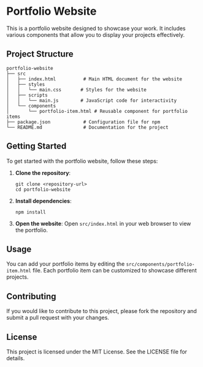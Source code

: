 # Portfolio Website

This is a portfolio website designed to showcase your work. It includes various components that allow you to display your projects effectively.

## Project Structure

```
portfolio-website
├── src
│   ├── index.html          # Main HTML document for the website
│   ├── styles
│   │   └── main.css       # Styles for the website
│   ├── scripts
│   │   └── main.js        # JavaScript code for interactivity
│   └── components
│       └── portfolio-item.html # Reusable component for portfolio items
├── package.json            # Configuration file for npm
└── README.md               # Documentation for the project
```

## Getting Started

To get started with the portfolio website, follow these steps:

1. **Clone the repository**:
   ```
   git clone <repository-url>
   cd portfolio-website
   ```

2. **Install dependencies**:
   ```
   npm install
   ```

3. **Open the website**:
   Open `src/index.html` in your web browser to view the portfolio.

## Usage

You can add your portfolio items by editing the `src/components/portfolio-item.html` file. Each portfolio item can be customized to showcase different projects.

## Contributing

If you would like to contribute to this project, please fork the repository and submit a pull request with your changes.

## License

This project is licensed under the MIT License. See the LICENSE file for details.